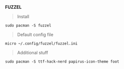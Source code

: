 **FUZZEL**

>Install

```
sudo pacman -S fuzzel
```

>Default config file

```
micro ~/.config/fuzzel/fuzzel.ini
```

>Additional stuff

```
sudo pacman -S ttf-hack-nerd papirus-icon-theme foot
```
